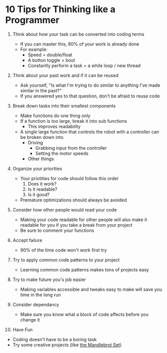 # 10 Tips for Thinking like a Programmer


1. Think about how your task can be converted into coding terms
   - If you can master this, 80% of your work is already done 
   - For example:
     -  Speed = double/float
     -  A button toggle = bool
     -  Constantly perform a task = a while loop / new thread

2. Think about your past work and if it can be reused
   - Ask yourself, "Is what I'm trying to do similar to anything I've made similar in the past?"
   - If you answered yes to that question, don't be afraid to reuse code

3. Break down tasks into their smallest components
   - Make functions do one thing only
   - If a function is too large, break it into sub functions
     - This improves readability
   - A single large function that controls the robot with a controller can be broken down into
     - Driving
       - Grabbing input from the controller
       - Setting the motor speeds
     - Other things

4. Organize your priorities
   - Your priotities for code should follow this order
      1. Does it work?
      2. Is it readable?
      3. Is it good?
   - Premature optimizations should always be avoided

5. Consider how other people would read your code
   - Making your code readable for other people will also make it readable for you if you take a break from your project
   - Be sure to comment your functions

6. Accept failure
   - 90% of the time code won't work first try

7. Try to apply common code patterns to your project
   - Learning common code patterns makes tons of projects easy
 
8. Try to make future you's job easier
   - Making variables accessible and tweaks easy to make will save you time in the long run

9. Consider dependancy
   - Make sure you know what a block of code affects before you change it

10. Have Fun
   - Coding doesn't have to be a boring task
   - Try some creative projects (like [the Mandlebrot Set](mandlebrotTutorial.md))
